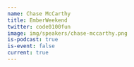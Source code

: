 ```yaml
---
name: Chase McCarthy
title: EmberWeekend
twitter: code0100fun
image: img/speakers/chase-mccarthy.png
is-podcast: true
is-event: false
current: true
---
```

